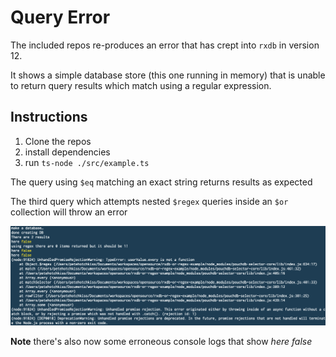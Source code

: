 # Query Error

The included repos re-produces an error that has crept into `rxdb` in version 12.

It shows a simple database store (this one running in memory) that is unable to return query results which match using a regular expression.

## Instructions

1) Clone the repos
2) install dependencies
3) run `ts-node ./src/example.ts`


The query using `$eq` matching an exact string returns results as expected


The third query which attempts nested `$regex` queries inside an `$or` collection will throw an error

![screen dump of output](./screen-dump.png)


**Note** there's also now some erroneous console logs that show _here false_
